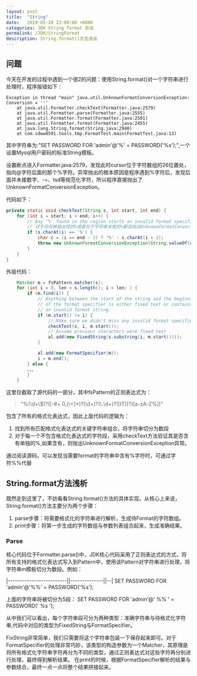 ```yaml
---
layout: post
title:  "String"
date:   2019-05-28 23:00:00 +0800
categories: JDK String format 杂谈
permalink: /JDK/StringFormat
description: String.format()方法浅谈
---
```


## 问题

今天在开发的过程中遇到一个很2的问题：使用String.format()对一个字符串进行处理时，程序报错如下：
``` 
Exception in thread "main" java.util.UnknownFormatConversionException: Conversion = '''
	at java.util.Formatter.checkText(Formatter.java:2579)
	at java.util.Formatter.parse(Formatter.java:2555)
	at java.util.Formatter.format(Formatter.java:2501)
	at java.util.Formatter.format(Formatter.java:2455)
	at java.lang.String.format(String.java:2940)
	at com.sdww8591.tools.tmp.FormatTest.main(FormatTest.java:13)
```
其中字符串为:"SET PASSWORD FOR 'admin'@'%' = PASSWORD('%s');",一个设置Mysql用户密码的标准String模板。

设置断点进入Formatter.java:2579，发现此时cursor位于字符数组的26位置处，指向@字符后面的那个%字符。异常抛出的根本原因是程序遇到%字符后，发现后面并未接数字、-+、tsd等规范化字符，所以程序直接抛出了UnknownFormatConversionException。

代码如下：
``` java
private static void checkText(String s, int start, int end) {
    for (int i = start; i < end; i++) {
        // Any '%' found in the region starts an invalid format specifier.
        // 对于任何单独出现的%或者位于字符串末尾的%都会抛出UnknownFormatConversionException
        if (s.charAt(i) == '%') {
            char c = (i == end - 1) ? '%' : s.charAt(i + 1);
            throw new UnknownFormatConversionException(String.valueOf(c));
        }
    }
}
```

外层代码：
``` java
    Matcher m = fsPattern.matcher(s);
    for (int i = 0, len = s.length(); i < len; ) {
        if (m.find(i)) {
            // Anything between the start of the string and the beginning
            // of the format specifier is either fixed text or contains
            // an invalid format string.
            if (m.start() != i) {
                // Make sure we didn't miss any invalid format specifiers
                checkText(s, i, m.start());
                // Assume previous characters were fixed text
                al.add(new FixedString(s.substring(i, m.start())));
            }

            al.add(new FormatSpecifier(m));
            i = m.end();
        } else {
        、、、
        }
    }
```
这里仅截取了源代码的一部分，其中fsPattern的正则表达式为：
> "%(\\d+\\$)?([-#+ 0,(\\<]*)?(\\d+)?(\\.\\d+)?([tT])?([a-zA-Z%])"

包含了所有的格式化表达式，因此上面代码的逻辑为：
1. 找到所有匹配格式化表达式的关键字符串组合，将字符串切分为数段
2. 对于每一个不包含格式化表达式的字符段，采用checkText方法验证其是否含有单独的%,如果含有，则抛出UnknownFormatConversionException异常。

通过阅读源码，可以发现当需要format的字符串中含有%字符时，可通过字符%%代替

## String.format方法浅析
既然走到这里了，不妨看看String.format()方法的具体实现。从核心上来说，String.format()方法主要分为两个步骤：

1. parse步骤：将需要格式化的字符串进行解析，生成待Format的字符数组。
2. print步骤：将第一步生成的字符数组与参数列表组合起来，生成准确结果。

### Parse
核心代码位于Formatter.parse()中，JDK核心代码采用了正则表达式的方式，将所有支持的格式化表达式写入到Pattern中，使用该Pattern对字符串进行处理，将字符串m模板切分为数段。例如：

|-------------------------||--------------||--|
SET PASSWORD FOR 'admin'@'%%' = PASSWORD('%s');

上面的字符串将被切分为5段：
SET PASSWORD FOR 'admin'@'
%%
' = PASSWORD('
%s
');

从中我们可以看出，每个字符串段可分为两种类型：准确字符串与待格式化字符串,代码中对应的类型为FixedString与FormatSpecifier。

FixString非常简单，我们只需要将这个字符串包装一下保存起来即可。对于FormatSpecifier的处理非常巧妙，该类型的构造参数为一个Matcher，其原理是将所有格式化字符串字符再分为不同的类型，通过正则表达式对这些字符再分别进行处理，最终得到解析结果。
在print的时候，根据FormatSpecifier解析的结果与参数结合，最终一点一点将整个结果拼接起来。